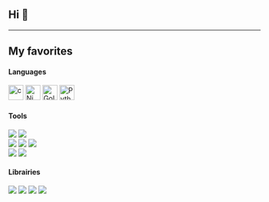 ## Hi 👋

<hr/>

## My favorites

#### Languages
<p>
<img src="https://shields.io/badge/Code-C-informational?logo=C&color=2bbc8a&style=flat-square" alt="c" height="30"/>
<img src="https://shields.io/badge/Code-Nim-informational?logo=nim&color=2bbc8a&style=flat-square" alt="Nim" height="30"/>
<img src="https://shields.io/badge/Code-Go-informational?logo=go&color=2bbc8a&style=flat-square" alt="Golang" height="30"/>
<img src="https://shields.io/badge/Code-Python-informational?logo=python&color=2bbc8a&style=flat-square" alt="Python" height="30"/>
</p>

#### Tools
<p>
<img src="https://shields.io/badge/OS-Linux-informational?logo=linux&color=00acc1&style=for-the-badge"/>
<img src="https://shields.io/badge/OS-Windows-informational?logo=windows&color=00acc1&style=for-the-badge"/>
<br/>
<img src="https://shields.io/badge/SVN-Git-informational?logo=git&color=00acc1&style=for-the-badge"/>
<img src="https://shields.io/badge/IDE-Vim-informational?logo=vim&color=00acc1&style=for-the-badge"/>
<img src="https://shields.io/badge/IDE-VS-informational?logo=visual%20studio&color=00acc1&style=for-the-badge"/>
<br/>
<img src="https://shields.io/badge/Ops-Ansible-informational?logo=ansible&color=00acc1&style=for-the-badge"/>
<img src="https://shields.io/badge/DB-pSQL-informational?logo=postgresql&color=00acc1&style=for-the-badge"/>
</p>

#### Librairies
![](https://shields.io/badge/Game-UE4-informational?logo=unreal%20engine&color=ffa000&style=for-the-badge)
![](https://shields.io/badge/Game-OpenGL-informational?logo=opengl&color=ffa000&style=for-the-badge)
![](https://shields.io/badge/Game-SFML-informational?logo=sfml&color=ffa000&style=for-the-badge)
![](https://shields.io/badge/Other-From%20Scratch-informational?logo=libreoffice&color=ffa000&style=for-the-badge)
